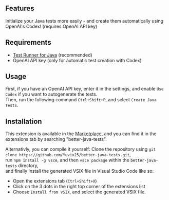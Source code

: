 ## Features

Initialize your Java tests more easily - and create them automatically using OpenAI's Codex! (requires OpenAI API key)

## Requirements

 - [Test Runner for Java](https://marketplace.visualstudio.com/items?itemName=vscjava.vscode-java-test) (recommended)
 - OpenAI API key (only for automatic test creation with Codex)

## Usage

First, if you have an OpenAI API key, enter it in the settings, and enable `Use Codex` if you want to autogenerate the tests.  
Then, run the following command `Ctrl+Shift+P`, and select `Create Java Tests`.

## Installation

This extension is available in the [Marketplace](https://marketplace.visualstudio.com/items?itemName=Yuvix25.better-java-tests), and you can find it in the extensions tab by searching "better-java-tests".  

Alternativly, you can compile it yourself:
Clone the repository using `git clone https://github.com/Yuvix25/better-java-tests.git`,  
run `npm install -g vsce`,
and then `vsce package` within the `better-java-tests` directory,  
and finally install the generated VSIX file in Visual Studio Code like so:
 - Open the extensions tab (`Ctrl+Shift+X`)
 - Click on the 3 dots in the right top corner of the extensions list
 - Choose `Install from VSIX`, and select the generated VSIX file.